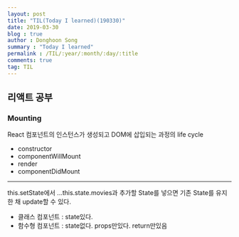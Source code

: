 ```yaml
---
layout: post
title: "TIL(Today I learned)(190330)"
date: 2019-03-30
blog : true
author : Donghoon Song
summary : "Today I learned"
permalink : /TIL/:year/:month/:day/:title
comments: true
tag: TIL
---
```


## 리액트 공부

### Mounting
React 컴포넌트의 인스턴스가 생성되고 DOM에 삽입되는 과정의 life cycle
- constructor
- componentWillMount
- render
- componentDidMount

<hr>

this.setState에서 ...this.state.movies과 추가할 State를 넣으면 기존 State를 유지한 채 update할 수 있다.

- 클래스 컴포넌트 : state있다.
- 함수형 컴포넌트 : state없다. props만있다. return만있음

